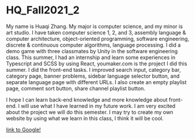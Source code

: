 # HQ_Fall2021_2

My name is Huaqi Zhang. My major is computer science, and my minor is art studio. I have taken computer science 1, 2, and 3, assembly language & computer architecture, object-oriented programming, software engineering, discrete & continuous computer algorithms, language processing. I did a demo game with three classmates by Unity in the software engineering class. This summer, I had an internship and learn some experiences in Typescript and SCSS by using React, youmaker.com is the project I did this summer. I did the front-end tasks. I improved search input, category bar, category page, banner problems, sidebar language selector button, and separate language page with different URLs. I also create an empty playlist page, comment sort button, share channel playlist button.

I hope I can learn back-end knowledge and more knowledge about front-end. I will use what I have learned in my future work. I am very excited about the project we will do this semester. I may try to create my own website by using what we learn in this class, I think it will be cool.

[link to Google!](http://google.com)
